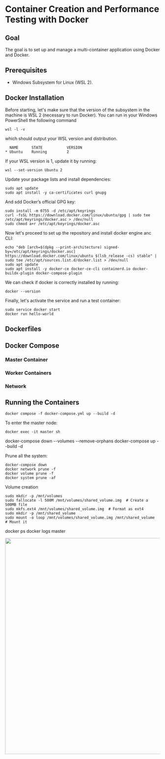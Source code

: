 # Container Creation and Performance Testing with Docker

## Goal
The goal is to set up and manage a multi-container application using Docker and Docker.

## Prerequisites
- Windows Subsystem for Linux (WSL 2).

## Docker Installation
Before starting, let's make sure that the version of the subsystem in the machine is WSL 2 (necessary to run Docker). You can run in your Windows PowerShell the following command
```
wsl -l -v
```
which should output your WSL version and distribution.
```
  NAME      STATE           VERSION
* Ubuntu    Running         2
```

If your WSL version is 1, update it by running:
```
wsl --set-version Ubuntu 2
```

Update your package lists and install dependencies:
```
sudo apt update
sudo apt install -y ca-certificates curl gnupg
```

And sdd Docker’s official GPG key:
```
sudo install -m 0755 -d /etc/apt/keyrings
curl -fsSL https://download.docker.com/linux/ubuntu/gpg | sudo tee /etc/apt/keyrings/docker.asc > /dev/null
sudo chmod a+r /etc/apt/keyrings/docker.asc
```

Now let's proceed to set up the repository and install docker engine anc CLI:
```
echo "deb [arch=$(dpkg --print-architecture) signed-by=/etc/apt/keyrings/docker.asc] https://download.docker.com/linux/ubuntu $(lsb_release -cs) stable" | sudo tee /etc/apt/sources.list.d/docker.list > /dev/null
sudo apt update
sudo apt install -y docker-ce docker-ce-cli containerd.io docker-buildx-plugin docker-compose-plugin
```

We can check if docker is correctly installed by running:
```
docker --version
```

Finally, let's activate the service and run a test container:
```
sudo service docker start
docker run hello-world
```

## Dockerfiles



## Docker Compose

### Master Container

### Worker Containers

### Network



## Running the Containers

```
docker compose -f docker-compose.yml up --build -d
```

To enter the master node:
```
docker exec -it master sh
```



docker-compose down --volumes --remove-orphans
docker-compose up --build -d

Prune all the system:
```
docker-compose down
docker network prune -f
docker volume prune -f
docker system prune -af
```


Volume creation
```
sudo mkdir -p /mnt/volumes
sudo fallocate -l 500M /mnt/volumes/shared_volume.img  # Create a 500MB file
sudo mkfs.ext4 /mnt/volumes/shared_volume.img  # Format as ext4
sudo mkdir -p /mnt/shared_volume
sudo mount -o loop /mnt/volumes/shared_volume.img /mnt/shared_volume  # Mount it
```

docker ps
docker logs master

<p align="center">
  <img src="https://github.com/user-attachments/assets/80c94c17-1468-4f93-bc99-4459c112d987"  width="700">
</p>



